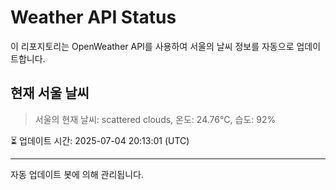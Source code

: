 
# Weather API Status

이 리포지토리는 OpenWeather API를 사용하여 서울의 날씨 정보를 자동으로 업데이트합니다.

## 현재 서울 날씨
> 서울의 현재 날씨: scattered clouds, 온도: 24.76°C, 습도: 92%

⏳ 업데이트 시간: 2025-07-04 20:13:01 (UTC)

---
자동 업데이트 봇에 의해 관리됩니다.
